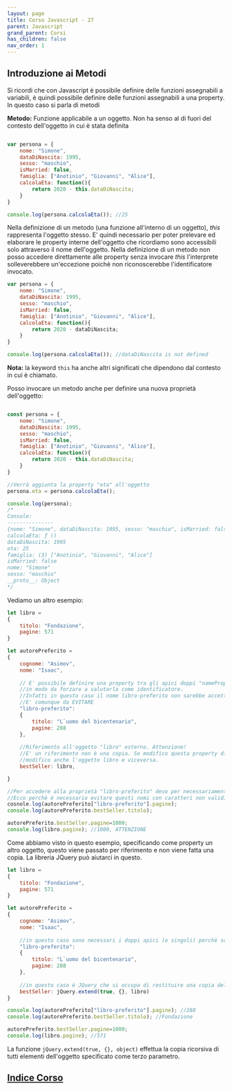 ```yaml
---
layout: page
title: Corso Javascript - 27
parent: Javascript
grand_parent: Corsi
has_children: false
nav_order: 1
---
```


## Introduzione ai Metodi

Si ricordi che con Javascript è possibile definire delle funzioni assegnabili a variabili, è quindi possibile definire delle funzioni assegnabili a una property. In questo caso si parla di metodi

**Metodo:** Funzione applicabile a un oggetto. Non ha senso al di fuori del contesto dell'oggetto in cui è stata definita

```js

var persona = {
    nome: "Simone",
    dataDiNascita: 1995,
    sesso: "maschio",
    isMarried: false,
    famiglia: ["Anotinio", "Giovanni", "Alice"],
    calcolaEta: function(){
        return 2020 - this.dataDiNascita; 
    }
}

console.log(persona.calcolaEta()); //25
```

Nella definizione di un metodo (una funzione all'interno di un oggetto), *this* rappresenta l'oggetto stesso. E' quindi necessario per poter prelevare ed elaborare le property interne dell'oggetto che ricordiamo sono accessibili solo attraverso il nome dell'oggetto. Nella definizione di un metodo non posso accedere direttamente alle property senza invocare *this* l'interprete solleverebbere un'eccezione poichè non riconoscerebbe l'identificatore invocato.

```js
var persona = {
    nome: "Simone",
    dataDiNascita: 1995,
    sesso: "maschio",
    isMarried: false,
    famiglia: ["Anotinio", "Giovanni", "Alice"],
    calcolaEta: function(){
        return 2020 - dataDiNascita;
    }
}

console.log(persona.calcolaEta()); //dataDiNascita is not defined
```

**Nota:** la keyword `this` ha anche altri significati che dipendono dal contesto in cui è chiamato.

Posso invocare un metodo anche per definire una nuova proprietà dell'oggetto:

```js

const persona = {
    nome: "Simone",
    dataDiNascita: 1995,
    sesso: "maschio",
    isMarried: false,
    famiglia: ["Anotinio", "Giovanni", "Alice"],
    calcolaEta: function(){
        return 2020 - this.dataDiNascita;
    }
}

//Verrà aggiunta la property "eta" all'oggetto
persona.eta = persona.calcolaEta();

console.log(persona);
/*
Console:
---------------
{nome: "Simone", dataDiNascita: 1995, sesso: "maschio", isMarried: false, famiglia: Array(3), …}
calcolaEta: ƒ ()
dataDiNascita: 1995
eta: 25
famiglia: (3) ["Anotinio", "Giovanni", "Alice"]
isMarried: false
nome: "Simone"
sesso: "maschio"
__proto__: Object
*/
```

Vediamo un altro esempio:

```js
let libro = 
{
    titolo: "Fondazione",
    pagine: 571
}

let autorePreferito = 
{
    cognome: "Asimov",
    nome: "Isaac",
    
    // E' possibile definire una property tra gli apici doppi "nameProperty" 
    //in modo da forzare a valutarla come identificatore.
    //Infatti in questo caso il nome libro-preferito non sarebbe accettata come sintassi a causa del "-"
    //E' comunque da EVITARE
    "libro-preferito": 
    {
        titolo: "L`uomo del bicentenario",
        pagine: 288
    },
    
    //Riferimento all'oggetto "libro" esterno. Attenzione!
    //E' un riferimento non è una copia. Se modifico questa property di questo oggetto (autorePreferito)
    //modifico anche l'oggetto libro e viceversa.
    bestSeller: libro,

}

//Per accedere alla proprietà "libro-preferito" devo per necessariamente utilizzare la notazione con le []. La notazione ///con "." non può andare bene.
//Ecco perchè è necessario evitare questi nomi con caratteri non validi
cosnole.log(autorePreferito["libro-preferito"].pagine);
console.log(autorePreferito.bestSeller.titolo);

autorePreferito.bestSeller.pagine=1000;
console.log(libro.pagine); //1000, ATTENZIONE
```

Come abbiamo visto in questo esempio, specificando come property un altro oggetto, questo viene passato per riferimento e non viene fatta una copia. La libreria JQuery può aiutarci in questo.


```js
let libro = 
{
    titolo: "Fondazione",
    pagine: 571
}

let autorePreferito = 
{
    cognome: "Asimov",
    nome: "Isaac",
    
    //in questo caso sono necessari i doppi apici (o singoli) perchè scrivendo libro-preferito lo tratterebbe com espressione. E' comunque da EVITARE
    "libro-preferito": 
    {
        titolo: "L`uomo del bicentenario",
        pagine: 288
    },
    
    //in questo caso è JQuery che si occupa di restituire una copia dell'oggetto
    bestSeller: jQuery.extend(true, {}, libro)
}

console.log(autorePreferito["libro-preferito"].pagine); //288
console.log(autorePreferito.bestSeller.titolo); //Fondazione

autorePreferito.bestSeller.pagine=1000;
console.log(libro.pagine); //571
```

La funzione `jQuery.extend(true, {}, object)` effettua la copia ricorsiva di tutti elementi dell'oggetto specificato come terzo parametro. 

 

## [Indice Corso](./../README.md)